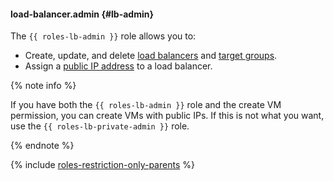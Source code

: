 #### load-balancer.admin {#lb-admin}

The `{{ roles-lb-admin }}` role allows you to:
- Create, update, and delete [load balancers](../network-load-balancer/concepts/index.md) and [target groups](../network-load-balancer/concepts/target-resources.md).
- Assign a [public IP address](../vpc/concepts/address.md) to a load balancer.

{% note info %}

If you have both the `{{ roles-lb-admin }}` role and the create VM permission, you can create VMs with public IPs. If this is not what you want, use the `{{ roles-lb-private-admin }}` role.

{% endnote %}

{% include [roles-restriction-only-parents](iam/roles-restriction-only-parents.md) %}
